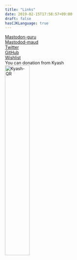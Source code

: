```yaml
---
title: "Links"
date: 2019-02-15T17:58:57+09:00
draft: false
hasCJKLanguage: true
---
```

<!--Links-->
<!--more-->
[Mastodon-guru](https://mstdn.guru/@blank71)
<br>
[Mastodod-maud](https://mstdn.maud.io/@blank71)
<br>
[Twitter](https://twitter.com/8blank71)
<br>
[GitHub](https://github.com/Blank71)
<br>
[Wishlist](http://amzn.asia/6kxG2dz)
<br>
You can donation from Kyash
<br>
<img src="https://blank71.github.io/blog/img/qrcode.png" title="Kyash-QR" alt="Kyash-QR" width="40%" height="40%">